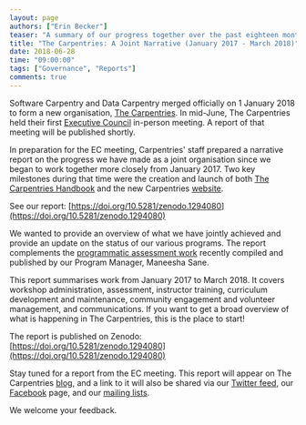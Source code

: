 ```yaml
---
layout: page
authors: ["Erin Becker"]
teaser: "A summary of our progress together over the past eighteen months"
title: "The Carpentries: A Joint Narrative (January 2017 - March 2018)"
date: 2018-06-28
time: "09:00:00"
tags: ["Governance", "Reports"]
comments: true
---
```


Software Carpentry and Data Carpentry merged officially on 1 January 2018 to form a new 
organisation, [The Carpentries](https://carpentries.org/). In mid-June, The Carpentries held  their 
first [Executive Council](http://carpentries.org/governance/) in-person meeting. 
A report of that meeting will be published shortly. 

In preparation for the EC meeting, Carpentries' staff prepared a narrative report on the progress we have made 
as a joint organisation since we began to work together more closely from January 2017. 
Two key milestones during that time were the creation and launch 
of both [The Carpentries Handbook](https://docs.carpentries.org/) and the new Carpentries [website](https://carpentries.org/).

See our report: [https://doi.org/10.5281/zenodo.1294080](https://doi.org/10.5281/zenodo.1294080)

We wanted to provide an overview of what we have jointly achieved and provide an update on the status of our 
various programs. The report complements 
the [programmatic assessment work](https://carpentries.org/blog/2018/06/programmatic-assessment/) 
recently compiled and published by our Program Manager, Maneesha Sane.

This report summarises work from January 2017 to March 2018. It covers workshop administration, 
assessment, instructor training, curriculum development and maintenance, community engagement and 
volunteer management, and communications. If you want to get a broad overview of what is happening in The 
Carpentries, this is the place to start!

The report is published on Zenodo: [https://doi.org/10.5281/zenodo.1294080](https://doi.org/10.5281/zenodo.1294080)

Stay tuned for a report from the EC meeting. This report will appear on
The Carpentries [blog](https://carpentries.org/blog), and a link to it will also be 
shared via our [Twitter feed](https://twitter.com/thecarpentries), 
our [Facebook](https://facebook.com/carpentries) page, and 
our [mailing lists](https://carpentries.topicbox.com/). 

We welcome your feedback.

